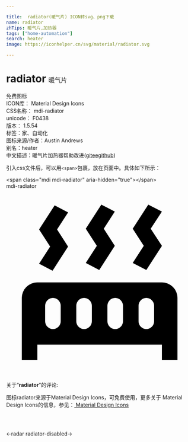 ```yaml
---

title:  radiator(暖气片) ICON转svg、png下载
name: radiator
zhTips: 暖气片,加热器
tags: ["home-automation"]
search: heater
image: https://iconhelper.cn/svg/material/radiator.svg

---
```


# radiator  <small style="font-size: 60%;font-weight: 100">暖气片</small>


<div class="detail-page">
<p>
<span><span class="badge-success badge">免费图标</span> </span>
<br/>
<span>
ICON库：
<span class="badge-secondary badge">Material Design Icons</span> 
</span>
<br/>
<span>
CSS名称：
<span class="badge-secondary badge">mdi-radiator</span> 
</span>
<br/>
<span>
unicode：
<span class="badge-secondary badge">F0438</span> 
<copy-btn content='F0438' btn-title=""></copy-btn>
<copy-btn :content='String.fromCodePoint(parseInt("F0438", 16))' btn-title="复制U"></copy-btn>
</span>
<br/>
<span>
版本：
<span class="badge-secondary badge">1.5.54</span> 
</span><br/><span>标签：<span class="badge-light badge"><router-link to="/tags/home-automation.html">家、自动化</router-link></span></span>
<br/>
<span>图标来源/作者：<span class="badge-light badge">Austin Andrews</span></span> 
<br/>
<span>别名：<span class="badge-light badge">heater</span></span><br/><span class="zh-detail">中文描述：<span class="badge-primary badge">暖气片</span><span class="badge-primary badge">加热器</span><span class="help-link"><span>帮助改进</span>(<a href="https://gitee.com/liuwave/icon-helper/edit/master/json/material/radiator.json" target="_blank" rel="noopener noreferrer">gitee</a><a href="https://github.com/liuwave/icon-helper/edit/master/json/material/radiator.json" target="_blank" rel="noopener noreferrer">github</a></span>)</span><br/>
</p>
</div>
<div class="alert alert-dark">
  <i class="mdi mdi-radiator mdi-48px"></i>
  <i class="mdi mdi-radiator mdi-36px"></i>
  <i class="mdi mdi-radiator mdi-24px"></i>
  <i class="mdi mdi-radiator mdi-18px"></i>
</div>
<div>
  <p>引入css文件后，可以用<code>&lt;span&gt;</code>包裹，放在页面中。具体如下所示：    
  </p>
  <div class="alert alert-primary" style="font-size: 14px">
    &lt;span class="mdi mdi-radiator" aria-hidden="true"&gt;&lt;/span&gt;
    <copy-btn content='<span class="mdi mdi-radiator" aria-hidden="true"></span>'></copy-btn>
  </div>
  <div class="alert alert-secondary">
    <i class="mdi mdi-radiator"
    style="font-size: 24px"
    aria-hidden="true"></i> mdi-radiator
    <copy-btn content="mdi-radiator" btn-title="复制图标名称"></copy-btn>
  </div>
</div>
<div id="svg" class="svg-wrap">
<svg xmlns="http://www.w3.org/2000/svg" viewBox="0 0 24 24"><path d="M7.95,3L6.53,5.19L7.95,7.4H7.94L5.95,10.5L4.22,9.6L5.64,7.39L4.22,5.19L6.22,2.09L7.95,3M13.95,2.89L12.53,5.1L13.95,7.3L13.94,7.31L11.95,10.4L10.22,9.5L11.64,7.3L10.22,5.1L12.22,2L13.95,2.89M20,2.89L18.56,5.1L20,7.3V7.31L18,10.4L16.25,9.5L17.67,7.3L16.25,5.1L18.25,2L20,2.89M2,22V14A2,2 0 0,1 4,12H20A2,2 0 0,1 22,14V22H20V20H4V22H2M6,14A1,1 0 0,0 5,15V17A1,1 0 0,0 6,18A1,1 0 0,0 7,17V15A1,1 0 0,0 6,14M10,14A1,1 0 0,0 9,15V17A1,1 0 0,0 10,18A1,1 0 0,0 11,17V15A1,1 0 0,0 10,14M14,14A1,1 0 0,0 13,15V17A1,1 0 0,0 14,18A1,1 0 0,0 15,17V15A1,1 0 0,0 14,14M18,14A1,1 0 0,0 17,15V17A1,1 0 0,0 18,18A1,1 0 0,0 19,17V15A1,1 0 0,0 18,14Z" /></svg>
</div>
<detail full-name='mdi-radiator'></detail>
<div class="icon-detail__container">
<p>关于“<b>radiator</b>”的评论:</p>
</div>
<Vssue title="关于“radiator”的评论" />    
<div><p>图标radiator来源于Material Design Icons，可免费使用，更多关于 Material Design Icons的信息，参见：<a target="_blank" href="https://iconhelper.cn/material.html"> Material Design Icons</a>
</p></div>

<div style="padding:2rem 0 " class="page-nav"><p class="inner"><span class="prev">←<router-link to="/icon/radar.html">radar</router-link></span> <span class="next"><router-link to="/icon/radiator-disabled.html">radiator-disabled</router-link>→</span></p></div>

